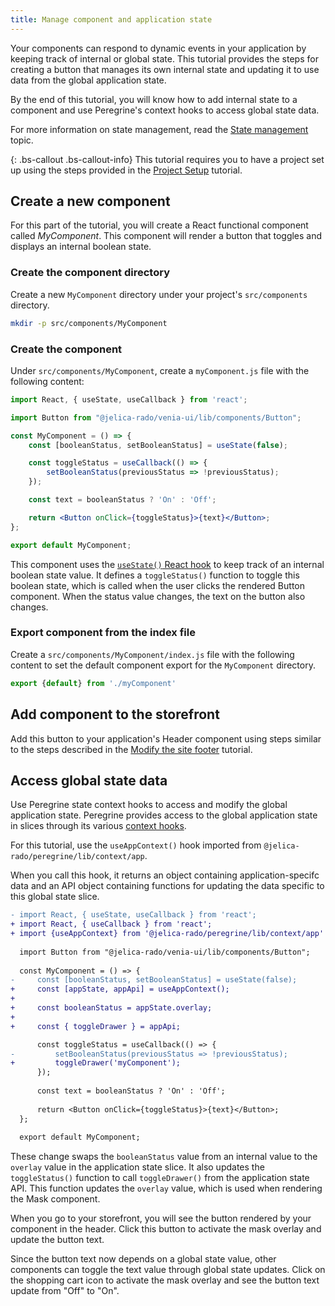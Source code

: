 ```yaml
---
title: Manage component and application state
---
```


Your components can respond to dynamic events in your application by keeping track of internal or global state.
This tutorial provides the steps for creating a button that manages its own internal state and updating it to use data from the global application state.

By the end of this tutorial, you will know how to add internal state to a component and use Peregrine's context hooks to access global state data.

For more information on state management, read the [State management][] topic.

{: .bs-callout .bs-callout-info}
This tutorial requires you to have a project set up using the steps provided in the [Project Setup][] tutorial.

## Create a new component

For this part of the tutorial, you will create a React functional component called _MyComponent_.
This component will render a button that toggles and displays an internal boolean state.

### Create the component directory

Create a new `MyComponent` directory under your project's `src/components` directory.

```sh
mkdir -p src/components/MyComponent
```

### Create the component

Under `src/components/MyComponent`, create a `myComponent.js` file with the following content:

```jsx
import React, { useState, useCallback } from 'react';

import Button from "@jelica-rado/venia-ui/lib/components/Button";

const MyComponent = () => {
    const [booleanStatus, setBooleanStatus] = useState(false);

    const toggleStatus = useCallback(() => {
        setBooleanStatus(previousStatus => !previousStatus);
    });

    const text = booleanStatus ? 'On' : 'Off';

    return <Button onClick={toggleStatus}>{text}</Button>;
};

export default MyComponent;
```

This component uses the [`useState()` React hook][] to keep track of an internal boolean state value.
It defines a `toggleStatus()` function to toggle this boolean state, which is called when the user clicks the rendered Button component.
When the status value changes, the text on the button also changes.

### Export component from the index file

Create a `src/components/MyComponent/index.js` file with the following content to set the default component export for the `MyComponent` directory.

```js
export {default} from './myComponent'
```

## Add component to the storefront

Add this button to your application's Header component using steps similar to the steps described in the [Modify the site footer][] tutorial.

## Access global state data

Use Peregrine state context hooks to access and modify the global application state.
Peregrine provides access to the global application state in slices through its various [context hooks][].

For this tutorial, use the `useAppContext()` hook imported from `@jelica-rado/peregrine/lib/context/app`.

When you call this hook, it returns an object containing application-specifc data and an API object containing functions for updating the data specific to this global state slice.

```diff
- import React, { useState, useCallback } from 'react';
+ import React, { useCallback } from 'react';
+ import {useAppContext} from '@jelica-rado/peregrine/lib/context/app'
  
  import Button from "@jelica-rado/venia-ui/lib/components/Button";
  
  const MyComponent = () => {
-     const [booleanStatus, setBooleanStatus] = useState(false);
+     const [appState, appApi] = useAppContext();
+  
+     const booleanStatus = appState.overlay;
+
+     const { toggleDrawer } = appApi;

      const toggleStatus = useCallback(() => {
-         setBooleanStatus(previousStatus => !previousStatus);
+         toggleDrawer('myComponent');
      });
  
      const text = booleanStatus ? 'On' : 'Off';
  
      return <Button onClick={toggleStatus}>{text}</Button>;
  };
  
  export default MyComponent;
```

These change swaps the `booleanStatus` value from an internal value to the `overlay` value in the application state slice.
It also updates the `toggleStatus()` function to call `toggleDrawer()` from the application state API.
This function updates the `overlay` value, which is used when rendering the Mask component.

When you go to your storefront, you will see the button rendered by your component in the header.
Click this button to activate the mask overlay and update the button text.

Since the button text now depends on a global state value, other components can toggle the text value through global state updates.
Click on the shopping cart icon to activate the mask overlay and see the button text update from "Off" to "On".

[project setup]: <{%link tutorials/pwa-studio-fundamentals/project-setup/index.md %}>
[state management]: <{%link technologies/basic-concepts/state-management/index.md %}>
[modify the site footer]: <{%link tutorials/pwa-studio-fundamentals/modify-site-footer/index.md %}>

[`usestate()` react hook]: https://reactjs.org/docs/hooks-reference.html#usestate
[context hooks]: https://github.com/magento/pwa-studio/tree/develop/packages/peregrine/lib/context
